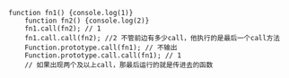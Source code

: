     function fn1() {console.log(1)}
        function fn2() {console.log(2)}
        fn1.call(fn2); // 1
        fn1.call.call(fn2); //2 不管前边有多少call，他执行的是最后一个call方法
        Function.prototype.call(fn1); // 不输出
        Function.prototype.call.call(fn1); // 1
        // 如果出现两个及以上call，那最后运行的就是传进去的函数